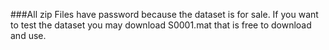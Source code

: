 ###All zip Files have password because the dataset is for sale. If you want to test the dataset you may download S0001.mat that is free to download and use.
